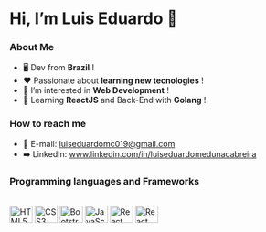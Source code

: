  # Hi, I’m Luis Eduardo 👋
 ### About Me
- :desktop_computer: Dev from **Brazil** ! 
- :heart: Passionate about **learning new tecnologies** ! 
- 👀 I’m interested in **Web Development** !
- 📝 Learning **ReactJS** and Back-End with **Golang** !

### How to reach me 
- :envelope_with_arrow: E-mail: luiseduardomc019@gmail.com
- :arrow_right: LinkedIn: www.linkedin.com/in/luiseduardomedunacabreira

### Programming languages and Frameworks
<div style='display: inline_block'><br>
 
<img align='center' alt='HTML5' height=30 width=40 src="https://cdn.jsdelivr.net/gh/devicons/devicon/icons/html5/html5-original.svg" />
<img align='center' alt='CSS3' height=30 width=40 src="https://cdn.jsdelivr.net/gh/devicons/devicon/icons/css3/css3-original.svg" />
<img align='center' alt='Bootstrap' height=30 width=40 src="https://cdn.jsdelivr.net/gh/devicons/devicon/icons/bootstrap/bootstrap-original.svg" />
<img align='center' alt='JavaScript' height=30 width=40 src="https://cdn.jsdelivr.net/gh/devicons/devicon/icons/javascript/javascript-original.svg" />
<img align='center' alt='React' height=30 width=40 src="https://cdn.jsdelivr.net/gh/devicons/devicon/icons/react/react-original.svg" />
<img align='center' alt='React' height=30 width=40 src="https://cdn.jsdelivr.net/gh/devicons/devicon/icons/go/go-original-wordmark.svg" />
 
</div>

<!---
LuisEduardo-M/LuisEduardo-M is a ✨ special ✨ repository because its `README.md` (this file) appears on your GitHub profile.
You can click the Preview link to take a look at your changes.
--->
